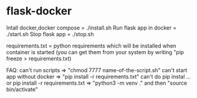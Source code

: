 # flask-docker

Intall docker,docker compose = ./install.sh
Run flask app in docker = ./start.sh
Stop flask app = ./stop.sh

requirements.txt = python requirements which will be installed when container is started (you can get them from your system by writing "pip freeze > requirements.txt)

FAQ: 
can't run scripts => "chmod 7777 name-of-the-script.sh"
can't start app without docker => "pip install -r requirements.txt"
can't do pip instal ... or pip install -r requirements.txt => "python3 -m venv ." and then "source bin/activate"